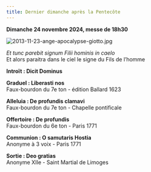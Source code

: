 ```yaml
---
title: Dernier dimanche après la Pentecôte
---
```

**Dimanche 24 novembre 2024, messe de 18h30**  

![2013-11-23-ange-apocalypse-giotto.jpg]({{site.baseurl}}/images/2013-11-23-ange-apocalypse-giotto.jpg)

*Et tunc parebit signum Filii hominis in caelo*  
Et alors paraitra dans le ciel le signe du Fils de l’homme

**Introït : Dicit Dominus**

**Graduel : Liberasti nos**  
Faux-bourdon du 7e ton - édition Ballard 1623

**Alleluia : De profundis clamavi**  
Faux-bourdon du 7e ton - Chapelle pontificale

**Offertoire : De profundis**  
Faux-bourdon du 6e ton - Paris 1771

**Communion : O samutaris Hostia**  
Anonyme à 3 voix - Paris 1771

**Sortie : Deo gratias**  
Anonyme XIIe - Saint Martial de Limoges
